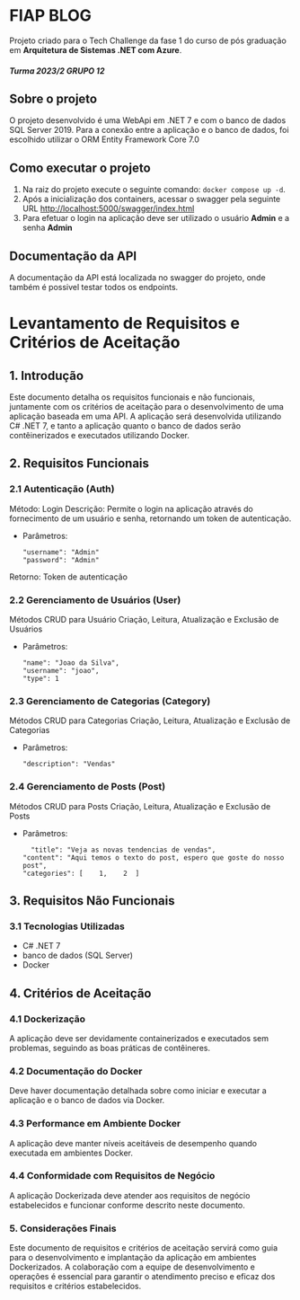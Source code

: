 # FIAP BLOG

Projeto criado para o Tech Challenge da fase 1 do curso de pós graduação em **Arquitetura de Sistemas .NET com Azure**.
##### Turma **2023/2 GRUPO 12**
## Sobre o projeto
O projeto desenvolvido é uma WebApi em .NET 7 e com o banco de dados SQL Server 2019.
Para a conexão entre a aplicação e o banco de dados, foi escolhido utilizar o ORM Entity Framework Core 7.0

## Como executar o projeto

 1. Na raiz do projeto execute o seguinte comando: `docker compose up -d`.
 2. Após a inicialização dos containers, acessar o swagger pela seguinte URL [http://localhost:5000/swagger/index.html](http://localhost:5000/swagger/index.html)
 3. Para efetuar o login na aplicação deve ser utilizado o usuário **Admin** e a senha **Admin**

 
## Documentação da API

A documentação da API está localizada no swagger do projeto, onde também é possivel testar todos os endpoints.

# Levantamento de Requisitos e Critérios de Aceitação

## 1. Introdução
Este documento detalha os requisitos funcionais e não funcionais, juntamente com os critérios de aceitação para o desenvolvimento de uma aplicação baseada em uma API. A aplicação será desenvolvida utilizando C# .NET 7, e tanto a aplicação quanto o banco de dados serão contêinerizados e executados utilizando Docker.

## 2. Requisitos Funcionais

### 2.1 Autenticação (Auth)

Método: Login
Descrição: Permite o login na aplicação através do fornecimento de um usuário e senha, retornando um token de autenticação.
- Parâmetros:
  ```
  "username": "Admin"
  "password": "Admin"
  ```
Retorno: Token de autenticação
### 2.2 Gerenciamento de Usuários (User)

Métodos CRUD para Usuário
Criação, Leitura, Atualização e Exclusão de Usuários
- Parâmetros:
  ```
  "name": "Joao da Silva",
  "username": "joao",
  "type": 1
  ```
### 2.3 Gerenciamento de Categorias (Category)

Métodos CRUD para Categorias
Criação, Leitura, Atualização e Exclusão de Categorias
- Parâmetros:
  ```
  "description": "Vendas"
  ```

### 2.4 Gerenciamento de Posts (Post)

Métodos CRUD para Posts
Criação, Leitura, Atualização e Exclusão de Posts
- Parâmetros:
  ```
    "title": "Veja as novas tendencias de vendas",
  "content": "Aqui temos o texto do post, espero que goste do nosso post",
  "categories": [    1,    2  ]
  ```

## 3. Requisitos Não Funcionais

### 3.1 Tecnologias Utilizadas

- C# .NET 7
- banco de dados (SQL Server)
- Docker

## 4. Critérios de Aceitação

### 4.1 Dockerização

A aplicação deve ser devidamente containerizados e executados sem problemas, seguindo as boas práticas de contêineres.

### 4.2 Documentação do Docker

Deve haver documentação detalhada sobre como iniciar e executar a aplicação e o banco de dados via Docker.

### 4.3 Performance em Ambiente Docker

A aplicação deve manter níveis aceitáveis de desempenho quando executada em ambientes Docker.

### 4.4 Conformidade com Requisitos de Negócio

A aplicação Dockerizada deve atender aos requisitos de negócio estabelecidos e funcionar conforme descrito neste documento.

### 5. Considerações Finais
Este documento de requisitos e critérios de aceitação servirá como guia para o desenvolvimento e implantação da aplicação em ambientes Dockerizados. A colaboração com a equipe de desenvolvimento e operações é essencial para garantir o atendimento preciso e eficaz dos requisitos e critérios estabelecidos.
